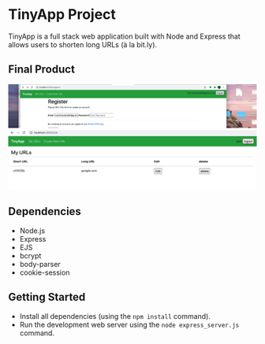 # TinyApp Project

TinyApp is a full stack web application built with Node and Express that allows users to shorten long URLs (à la bit.ly).

## Final Product

!["login"](https://raw.githubusercontent.com/FatemehAmir/tinyapp/master/docs/login%20.png)
!["urls"](https://github.com/FatemehAmir/tinyapp/blob/master/docs/urls.png)

## Dependencies

- Node.js
- Express
- EJS
- bcrypt
- body-parser
- cookie-session

## Getting Started

- Install all dependencies (using the `npm install` command).
- Run the development web server using the `node express_server.js` command.